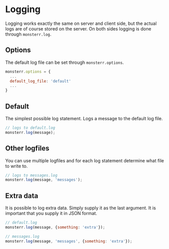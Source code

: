 # Logging
Logging works exactly the same on server and client side, but the actual logs are of course stored on the server. On both sides logging is done through `monsterr.log`.

## Options
The default log file can be set through `monsterr.options`.
```js
monsterr.options = {
  ...
  default_log_file: 'default'
  ...
}

```

## Default
The simplest possible log statement. Logs a message to the default log file.
```js
// logs to default.log
monsterr.log(message);
```

## Other logfiles
You can use multiple logfiles and for each log statement determine what file to write to.
```js
// logs to messages.log
monsterr.log(message, 'messages');
```

## Extra data
It is possible to log extra data. Simply supply it as the last argument. It is important that you supply it in JSON format.
```js
// default.log
monsterr.log(message, {something: 'extra'});
```
```js
// messages.log
monsterr.log(message, 'messages', {something: 'extra'});
```
